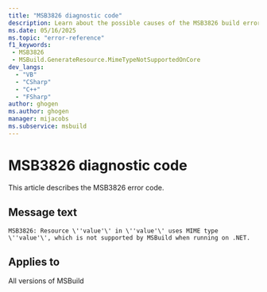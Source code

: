 ```yaml
---
title: "MSB3826 diagnostic code"
description: Learn about the possible causes of the MSB3826 build error, and get troubleshooting tips.
ms.date: 05/16/2025
ms.topic: "error-reference"
f1_keywords:
 - MSB3826
 - MSBuild.GenerateResource.MimeTypeNotSupportedOnCore
dev_langs:
  - "VB"
  - "CSharp"
  - "C++"
  - "FSharp"
author: ghogen
ms.author: ghogen
manager: mijacobs
ms.subservice: msbuild
---
```


# MSB3826 diagnostic code

<!-- :::ErrorDefinitionDescription::: -->
<!-- :::editable-content name="introDescription"::: -->
This article describes the MSB3826 error code.
<!-- :::editable-content-end::: -->

## Message text

<!-- :::editable-content name="messageText"::: -->
`MSB3826: Resource \''value'\' in \''value'\' uses MIME type \''value'\', which is not supported by MSBuild when running on .NET.`
<!-- :::editable-content-end::: -->
<!-- MSB3826: Resource \"{0}\" in \"{1}\" uses MIME type \"{2}\", which is not supported by MSBuild when running on .NET. -->

<!-- :::editable-content name="postOutputDescription"::: -->
<!--
{StrBegin="MSB3826: "}
-->
<!-- :::editable-content-end::: -->
<!-- :::ErrorDefinitionDescription-end::: -->

## Applies to

All versions of MSBuild
